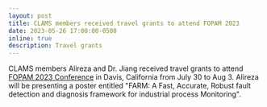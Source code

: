 ```yaml
---
layout: post
title: CLAMS members received travel grants to attend FOPAM 2023
date: 2023-05-26 17:00:00-0500
inline: true
description: Travel grants
---
```


CLAMS members Alireza and Dr. Jiang received travel grants to attend [FOPAM 2023 Conference](https://fopam.cache.org) in Davis, California from July 30 to Aug 3. Alireza will be presenting a poster entitled "FARM: A Fast, Accurate, Robust fault detection and diagnosis framework for industrial process Monitoring".
